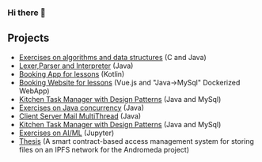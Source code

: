 ### Hi there 👋

<!--
**AndreaBirritteri/andreabirritteri** is a ✨ _special_ ✨ repository because its `README.md` (this file) appears on your GitHub profile.
-->

## Projects
- [Exercises on algorithms and data structures](https://github.com/AndreaBirritteri/laboratorio-algoritmi-2021-2022) (C and Java)
- [Lexer,Parser and Interpreter](https://github.com/AndreaBirritteri/Lexer_Linguaggi_Formali_Traduttori) (Java)
- [Booking App for lessons](https://github.com/AndreaBirritteri/laboratorio-IUM-2021-2022) (Kotlin)
- [Booking Website for lessons](https://github.com/AndreaBirritteri/laboratorio-TWEB-2021-2022) (Vue.js and "Java->MySql" Dockerized WebApp)
- [Kitchen Task Manager with Design Patterns](https://github.com/AndreaBirritteri/laboratorio-sas-2021-2022) (Java and MySql)
- [Exercises on Java concurrency](https://github.com/AndreaBirritteri/Efficient_Parallel_Programming) (Java)
- [Client Server Mail MultiThread](https://github.com/AndreaBirritteri/Client_Server_Mail_Socket_Multithread) (Java)
- [Kitchen Task Manager with Design Patterns](https://github.com/AndreaBirritteri/laboratorio-sas-2021-2022) (Java and MySql)
- [Exercises on AI/ML](https://github.com/AndreaBirritteri/AI-ML-2022) (Jupyter)
- [Thesis](https://github.com/AndreaBirritteri/Thesis) (A smart contract-based access management system for storing files on an IPFS network for the Andromeda project)

